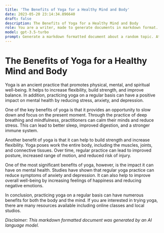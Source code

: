 ```yaml
---
title: 'The Benefits of Yoga for a Healthy Mind and Body'
date: 2023-05-20 23:14:34.896640
draft: false
description: The Benefits of Yoga for a Healthy Mind and Body
role: You are a writer, made to generate documents in markdown format. It is very important that all of the documents you generate are in valid markdown format.
model: gpt-3.5-turbo
prompt: Generate a markdown formatted document about a random topic. At the bottom, include a disclaimer explaining that the document was generated by you. The first line of the document should be the title. Make sure that the entire document is in proper markdown format, using a mix of various tags to make the document visually appealing.
---
```


# The Benefits of Yoga for a Healthy Mind and Body 

Yoga is an ancient practice that promotes physical, mental, and spiritual well-being. It helps to increase flexibility, build strength, and improve balance. In addition, practicing yoga on a regular basis can have a positive impact on mental health by reducing stress, anxiety, and depression. 

One of the key benefits of yoga is that it provides an opportunity to slow down and focus on the present moment. Through the practice of deep breathing and mindfulness, practitioners can calm their minds and reduce stress. This can lead to better sleep, improved digestion, and a stronger immune system. 

Another benefit of yoga is that it can help to build strength and increase flexibility. Yoga poses work the entire body, including the muscles, joints, and connective tissues. Over time, regular practice can lead to improved posture, increased range of motion, and reduced risk of injury. 

One of the most significant benefits of yoga, however, is the impact it can have on mental health. Studies have shown that regular yoga practice can reduce symptoms of anxiety and depression. It can also help to improve overall well-being by increasing feelings of happiness and reducing negative emotions. 

In conclusion, practicing yoga on a regular basis can have numerous benefits for both the body and the mind. If you are interested in trying yoga, there are many resources available including online classes and local studios. 

*Disclaimer: This markdown formatted document was generated by an AI language model.*